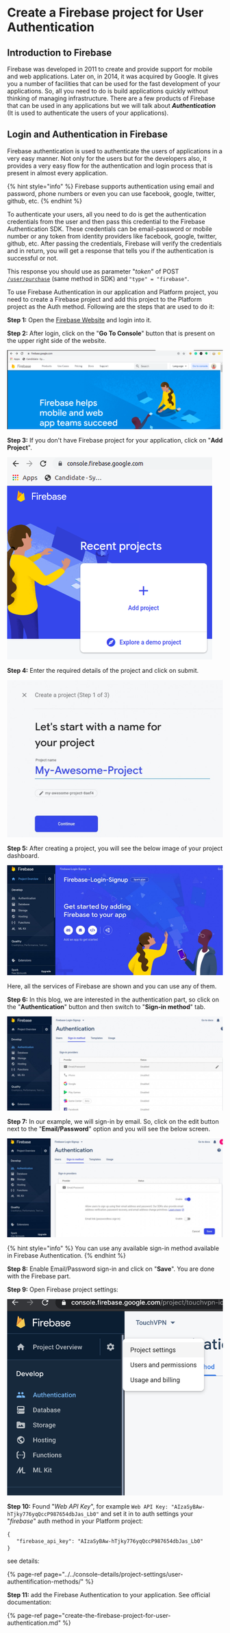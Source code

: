 # Create a Firebase project for User Authentication

## Introduction to Firebase

Firebase was developed in 2011 to create and provide support for mobile and web applications. Later on, in 2014, it was acquired by Google. It gives you a number of facilities that can be used for the fast development of your applications. So, all you need to do is build applications quickly without thinking of managing infrastructure. There are a few products of Firebase that can be used in any applications but we will talk about _**Authentication**_ \(It is used to authenticate the users of your applications\).

## **Login and Authentication in Firebase**

Firebase authentication is used to authenticate the users of applications in a very easy manner. Not only for the users but for the developers also, it provides a very easy flow for the authentication and login process that is present in almost every application.

{% hint style="info" %}
Firebase supports authentication using email and password, phone numbers or even you can use facebook, google, twitter, github, etc.
{% endhint %}

To authenticate your users, all you need to do is get the authentication credentials from the user and then pass this credential to the Firebase Authentication SDK. These credentials can be email-password or mobile number or any token from identity providers like facebook, google, twitter, github, etc. After passing the credentials, Firebase will verify the credentials and in return, you will get a response that tells you if the authentication is successful or not.

This response you should use as parameter "_token_" of POST [`/user/purchase`](https://backend.northghost.com/doc/user/index.html#!/user-controller/sendPurchase) \(same method in SDK\) and `"type" = "firebase"`.

To use Firebase Authentication in our application and Platform project, you need to create a Firebase project and add this project to the Platform project as the Auth method. Following are the steps that are used to do it:

**Step 1:** Open the [Firebase Website](https://firebase.google.com/) and login into it.

**Step 2:** After login, click on the "**Go To Console**" button that is present on the upper right side of the website.  

![](../../.gitbook/assets/firebase-login.png)

**Step 3:** If you don't have Firebase project for your application, click on "**Add Project**".  

![](../../.gitbook/assets/firebase-add-project.png)

**Step 4:** Enter the required details of the project and click on submit.  

![](../../.gitbook/assets/firebase-project-details.jpg)

**Step 5:** After creating a project, you will see the below image of your project dashboard.  

![](../../.gitbook/assets/firebase-dashboard.jpg)

Here, all the services of Firebase are shown and you can use any of them.

**Step 6:** In this blog, we are interested in the authentication part, so click on the "**Authentication**" button and then switch to "**Sign-in method**" tab.  

![](../../.gitbook/assets/firebase-signin-methods.jpg)

**Step 7:** In our example, we will sign-in by email. So, click on the edit button next to the "**Email/Password**" option and you will see the below screen.  

![](../../.gitbook/assets/firebase_signin_method.png)

{% hint style="info" %}
You can use any available sign-in method available in Firebase Authentication.
{% endhint %}

**Step 8:** Enable Email/Password sign-in and click on "**Save**". You are done with the Firebase part.

**Step 9:** Open Firebase project settings:  

![](../../.gitbook/assets/firebase_settings.png)

**Step 10:** Found "_Web API Key_", for example  `Web API Key: "AIzaSyBAw-hTjky776yqQccP987654dbJas_Lb0"` and set it in to auth settings your "_firebase_" auth method in your Platform project:

```text
{
   "firebase_api_key": "AIzaSyBAw-hTjky776yqQccP987654dbJas_Lb0"
}
```

see details:

{% page-ref page="../../console-details/project-settings/user-authentification-methods/" %}

**Step 11:** add the Firebase Authentication to your application. See official documentation:

{% page-ref page="create-the-firebase-project-for-user-authentication.md" %}



